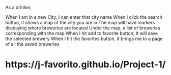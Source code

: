 As a drinker,

When I am in a new City, I can enter that city name
When I click the search button, it shows a map of the city you are in
The map will have markers displaying where breweries are located
Under the map, a list of breweries corresponding with the map
When I hit add to favorite button, It will save the selected brewery
When I hit the favorites button, it brings me to a page of all the saved breweries

<h1>https://j-favorito.github.io/Project-1/<h1/>
